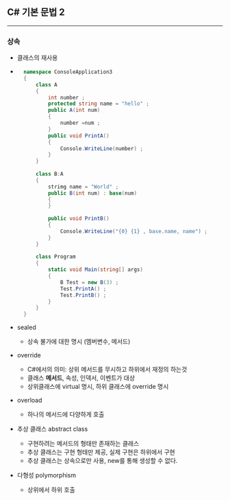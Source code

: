 ## C# 기본 문법 2

---

### 상속

* 클래스의 재사용

* ```c#
    namespace ConsoleApplication3
    {
        class A
        {
            int number ;
            protected string name = "hello" ;
            public A(int num)
            {
                number =num ;
            }
            public void PrintA()
            {
                Console.WriteLine(number) ;
            }
        }
        
        class B:A
        {
        	strimg name = "World" ;
        	public B(int num) : base(num)
        	{    	
        	}
        	
        	public void PrintB()
        	{
        		Console.WriteLine("{0} {1} , base.name, name") ;
        	}
        }
        
        class Program
        {
            static void Main(string[] args)
            {
                B Test = new B(3) ;
                Test.PrintA() ;
                Test.PrintB() ;
            }
        }
    }
    ```

* sealed

    * 상속 불가에 대한 명시 (멤버변수, 메서드)

* override

    * C#에서의 의미: 상위 메서드를 무시하고 하위에서 재정의 하는것
    * 클래스 **메서드**,  속성, 인덱서, 이벤트가 대상
    * 상위클래스에 virtual 명시, 하위 클래스에 override 명시

* overload

    * 하나의 메서드에 다양하게 호출

* 추상 클래스 abstract class

    * 구현하려는 메서드의 형태만 존재하는 클래스
    * 추상 클래스는 구현 형태만 제공, 실제 구현은 하위에서 구현
    * 추상 클래스는 상속으로만 사용, new를 통해 생성할 수 없다.

* 다형성 polymorphism

    * 상위에서 하위 호출